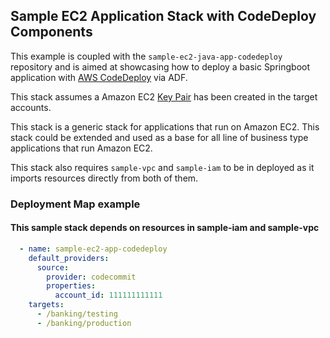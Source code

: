 ## Sample EC2 Application Stack with CodeDeploy Components

This example is coupled with the `sample-ec2-java-app-codedeploy` repository and is aimed at showcasing how to deploy a basic Springboot application with [AWS CodeDeploy](https://docs.aws.amazon.com/codedeploy/latest/userguide/welcome.html) via ADF.

This stack assumes a Amazon EC2 [Key Pair](https://docs.aws.amazon.com/AWSEC2/latest/UserGuide/ec2-key-pairs.html) has been created in the target accounts.

This stack is a generic stack for applications that run on Amazon EC2. This stack could be extended and used as a base for all line of business type applications that run Amazon EC2.

This stack also requires `sample-vpc` and `sample-iam` to be in deployed as it imports resources directly from both of them.

### Deployment Map example

#### This sample stack depends on resources in sample-iam and sample-vpc

```yaml
  - name: sample-ec2-app-codedeploy
    default_providers:
      source:
        provider: codecommit
        properties:
          account_id: 111111111111
    targets:
      - /banking/testing
      - /banking/production
```
